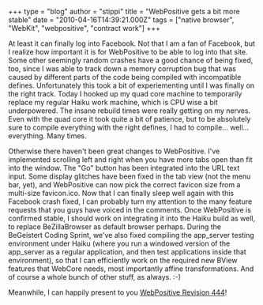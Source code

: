 +++
type = "blog"
author = "stippi"
title = "WebPositive gets a bit more stable"
date = "2010-04-16T14:39:21.000Z"
tags = ["native browser", "WebKit", "webpositive", "contract work"]
+++

At least it can finally log into Facebook. Not that I am a fan of Facebook, but I realize how important it is for WebPositive to be able to log into that site. Some other seemingly random crashes have a good chance of being fixed, too, since I was able to track down a memory corruption bug that was caused by different parts of the code being compiled with incompatible defines. Unfortunately this took a bit of experiementing until I was finally on the right track. Today I hooked up my quad core machine to temporarily replace my regular Haiku work machine, which is CPU wise a bit underpowered. The insane rebuild times were really getting on my nerves. Even with the quad core it took quite a bit of patience, but to be absolutely sure to compile everything with the right defines, I had to compile... well... everything. Many times.
<!--more-->
Otherwise there haven't been great changes to WebPositive. I've implemented scrolling left and right when you have more tabs open than fit into the window. The "Go" button has been integrated into the URL text input. Some display glitches have been fixed in the tab view (not the menu bar, yet), and WebPositive can now pick the correct favicon size from a multi-size favicon.ico. Now that I can finally sleep well again with this Facebook crash fixed, I can probably turn my attention to the many feature requests that you guys have voiced in the comments. Once WebPositive is confirmed stable, I should work on integrating it into the Haiku build as well, to replace BeZillaBrowser as default browser perhaps. During the BeGeistert Coding Sprint, we've also fixed compiling the app_server testing environment under Haiku (where you run a windowed version of the app_server as a regular application, and then test applications inside that environment), so that I can efficiently work on the required new BView features that WebCore needs, most importantly affine transformations. And of course a whole bunch of other stuff, as always. :-)

Meanwhile, I can happily present to you <a href="http://www.yellowbites.com/downloads/WebPositive.zip">WebPositive Revision 444</a>!